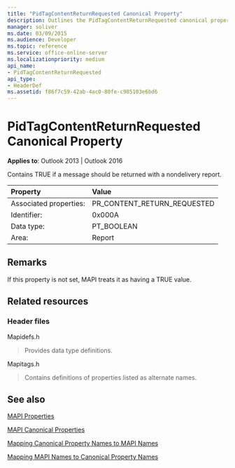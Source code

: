 ```yaml
---
title: "PidTagContentReturnRequested Canonical Property"
description: Outlines the PidTagContentReturnRequested canonical property, which contains TRUE if a message should be returned with a nondelivery report.
manager: soliver
ms.date: 03/09/2015
ms.audience: Developer
ms.topic: reference
ms.service: office-online-server
ms.localizationpriority: medium
api_name:
- PidTagContentReturnRequested
api_type:
- HeaderDef
ms.assetid: f86f7c59-42ab-4ac0-80fe-c985103e6bd6
---
```


# PidTagContentReturnRequested Canonical Property

  
  
**Applies to**: Outlook 2013 | Outlook 2016 
  
Contains TRUE if a message should be returned with a nondelivery report. 
  
|Property|Value|
|:-----|:-----|
|Associated properties:  <br/> |PR_CONTENT_RETURN_REQUESTED  <br/> |
|Identifier:  <br/> |0x000A  <br/> |
|Data type:  <br/> |PT_BOOLEAN  <br/> |
|Area:  <br/> |Report  <br/> |
   
## Remarks

If this property is not set, MAPI treats it as having a TRUE value. 
  
## Related resources

### Header files

Mapidefs.h
  
> Provides data type definitions.
    
Mapitags.h
  
> Contains definitions of properties listed as alternate names.
    
## See also



[MAPI Properties](mapi-properties.md)
  
[MAPI Canonical Properties](mapi-canonical-properties.md)
  
[Mapping Canonical Property Names to MAPI Names](mapping-canonical-property-names-to-mapi-names.md)
  
[Mapping MAPI Names to Canonical Property Names](mapping-mapi-names-to-canonical-property-names.md)


